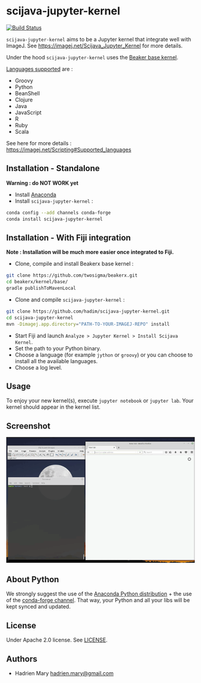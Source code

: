 # scijava-jupyter-kernel
[![Build Status](https://travis-ci.org/hadim/scijava-jupyter-kernel.svg?branch=master)](https://travis-ci.org/hadim/scijava-jupyter-kernel)

`scijava-jupyter-kernel` aims to be a Jupyter kernel that integrate well with ImageJ. See https://imagej.net/Scijava_Jupyter_Kernel for more details.

Under the hood `scijava-jupyter-kernel` uses the [Beaker base kernel](https://github.com/twosigma/beakerx/tree/master/kernel/base).

[Languages supported](https://imagej.net/Scripting#Supported_languages) are :

- Groovy
- Python
- BeanShell
- Clojure
- Java
- JavaScript
- R
- Ruby
- Scala

See here for more details : https://imagej.net/Scripting#Supported_languages

## Installation - Standalone

**Warning : do NOT WORK yet**

- Install [Anaconda](https://www.continuum.io/downloads)
- Install `scijava-jupyter-kernel` :

```bash
conda config --add channels conda-forge
conda install scijava-jupyter-kernel
```

## Installation - With Fiji integration

**Note : Installation will be much more easier once integrated to Fiji.**

- Clone, compile and install Beakerx base kernel :

```bash
git clone https://github.com/twosigma/beakerx.git
cd beakerx/kernel/base/
gradle publishToMavenLocal
```

- Clone and compile `scijava-jupyter-kernel` :

```bash
git clone https://github.com/hadim/scijava-jupyter-kernel.git
cd scijava-jupyter-kernel
mvn -Dimagej.app.directory="PATH-TO-YOUR-IMAGEJ-REPO" install
```

- Start Fiji and launch `Analyze > Jupyter Kernel > Install Scijava Kernel`.
- Set the path to your Python binary.
- Choose a language (for example `jython` or `groovy`) or you can choose to install all the available languages.
- Choose a log level.

## Usage

To enjoy your new kernel(s), execute `jupyter notebook` or `jupyter lab`. Your kernel should appear in the kernel list.

## Screenshot

![Scijava Jupyter Kernel Installation](teaser.gif)

## About Python

We strongly suggest the use of the [Anaconda Python distribution](https://www.continuum.io/downloads) + the use of the [conda-forge channel](https://conda-forge.github.io/). That way, your Python and all your libs will be kept synced and updated.

## License

Under Apache 2.0 license. See [LICENSE](LICENSE).

## Authors

- Hadrien Mary <hadrien.mary@gmail.com>

